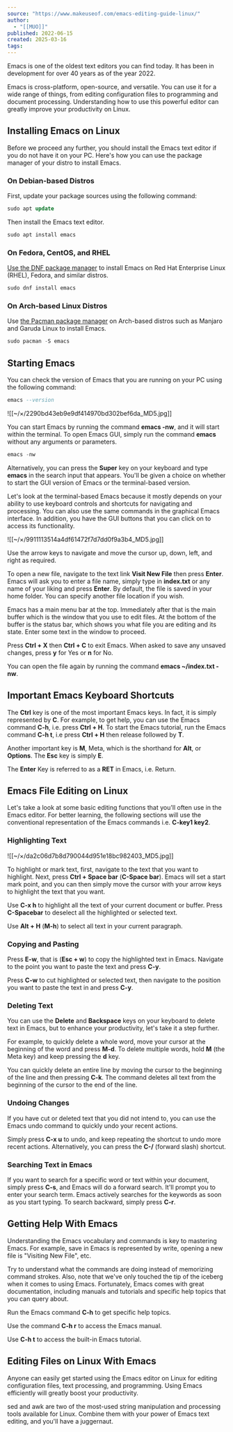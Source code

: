 ```yaml
---
source: "https://www.makeuseof.com/emacs-editing-guide-linux/"
author:
  - "[[MUO]]"
published: 2022-06-15
created: 2025-03-16
tags:
---
```

Emacs is one of the oldest text editors you can find today. It has been in development for over 40 years as of the year 2022.

Emacs is cross-platform, open-source, and versatile. You can use it for a wide range of things, from editing configuration files to programming and document processing. Understanding how to use this powerful editor can greatly improve your productivity on Linux.

## Installing Emacs on Linux

Before we proceed any further, you should install the Emacs text editor if you do not have it on your PC. Here's how you can use the package manager of your distro to install Emacs.

### On Debian-based Distros

First, update your package sources using the following command:

```sql
sudo apt update
```

Then install the Emacs text editor.

```sql
sudo apt install emacs
```

### On Fedora, CentOS, and RHEL

[Use the DNF package manager](https://www.makeuseof.com/manage-packages-with-dnf/) to install Emacs on Red Hat Enterprise Linux (RHEL), Fedora, and similar distros.

```sql
sudo dnf install emacs
```

### On Arch-based Linux Distros

Use [the Pacman package manager](https://www.makeuseof.com/getting-started-with-pacman-commands/) on Arch-based distros such as Manjaro and Garuda Linux to install Emacs.

```sql
sudo pacman -S emacs
```

## Starting Emacs

You can check the version of Emacs that you are running on your PC using the following command:

```sql
emacs --version
```

![[~/×/2290bd43eb9e9df414970bd302bef6da_MD5.jpg]]

You can start Emacs by running the command **emacs -nw**, and it will start within the terminal. To open Emacs GUI, simply run the command **emacs** without any arguments or parameters.

```sql
emacs -nw
```

Alternatively, you can press the **Super** key on your keyboard and type **emacs** in the search input that appears. You'll be given a choice on whether to start the GUI version of Emacs or the terminal-based version.

Let's look at the terminal-based Emacs because it mostly depends on your ability to use keyboard controls and shortcuts for navigating and processing. You can also use the same commands in the graphical Emacs interface. In addition, you have the GUI buttons that you can click on to access its functionality.

![[~/×/9911113514a4df61472f7d7dd0f9a3b4_MD5.jpg]]

Use the arrow keys to navigate and move the cursor up, down, left, and right as required.

To open a new file, navigate to the text link **Visit New File** then press **Enter**. Emacs will ask you to enter a file name, simply type in **index.txt** or any name of your liking and press **Enter**. By default, the file is saved in your home folder. You can specify another file location if you wish.

Emacs has a main menu bar at the top. Immediately after that is the main buffer which is the window that you use to edit files. At the bottom of the buffer is the status bar, which shows you what file you are editing and its state. Enter some text in the window to proceed.

Press **Ctrl + X** then **Ctrl + C** to exit Emacs. When asked to save any unsaved changes, press **y** for Yes or **n** for No.

You can open the file again by running the command **emacs ~/index.txt -nw**.

## Important Emacs Keyboard Shortcuts

The **Ctrl** key is one of the most important Emacs keys. In fact, it is simply represented by **C**. For example, to get help, you can use the Emacs command **C-h**, i.e. press **Ctrl + H**. To start the Emacs tutorial, run the Emacs command **C-h t**, i.e press **Ctrl + H** then release followed by **T**.

Another important key is **M**, Meta, which is the shorthand for **Alt**, or **Options**. The **Esc** key is simply **E**.

The **Enter** Key is referred to as a **RET** in Emacs, i.e. Return.

## Emacs File Editing on Linux

Let's take a look at some basic editing functions that you'll often use in the Emacs editor. For better learning, the following sections will use the conventional representation of the Emacs commands i.e. **C-key1 key2**.

### Highlighting Text

![[~/×/da2c06d7b8d790044d951e18bc982403_MD5.jpg]]

To highlight or mark text, first, navigate to the text that you want to highlight. Next, press **Ctrl + Space bar** (**C-Space bar**). Emacs will set a start mark point, and you can then simply move the cursor with your arrow keys to highlight the text that you want.

Use **C-x h** to highlight all the text of your current document or buffer. Press **C-Spacebar** to deselect all the highlighted or selected text.

Use **Alt + H** (**M-h**) to select all text in your current paragraph.

### Copying and Pasting

Press **E-w**, that is (**Esc + w**) to copy the highlighted text in Emacs. Navigate to the point you want to paste the text and press **C-y**.

Press **C-w** to cut highlighted or selected text, then navigate to the position you want to paste the text in and press **C-y**.

### Deleting Text

You can use the **Delete** and **Backspace** keys on your keyboard to delete text in Emacs, but to enhance your productivity, let's take it a step further.

For example, to quickly delete a whole word, move your cursor at the beginning of the word and press **M-d**. To delete multiple words, hold **M** (the Meta key) and keep pressing the **d** key.

You can quickly delete an entire line by moving the cursor to the beginning of the line and then pressing **C-k**. The command deletes all text from the beginning of the cursor to the end of the line.

### Undoing Changes

If you have cut or deleted text that you did not intend to, you can use the Emacs undo command to quickly undo your recent actions.

Simply press **C-x u** to undo, and keep repeating the shortcut to undo more recent actions. Alternatively, you can press the **C-/** (forward slash) shortcut.

### Searching Text in Emacs

If you want to search for a specific word or text within your document, simply press **C-s**, and Emacs will do a forward search. It'll prompt you to enter your search term. Emacs actively searches for the keywords as soon as you start typing. To search backward, simply press **C-r**.

## Getting Help With Emacs

Understanding the Emacs vocabulary and commands is key to mastering Emacs. For example, save in Emacs is represented by write, opening a new file is "Visiting New File", etc.

Try to understand what the commands are doing instead of memorizing command strokes. Also, note that we've only touched the tip of the iceberg when it comes to using Emacs. Fortunately, Emacs comes with great documentation, including manuals and tutorials and specific help topics that you can query about.

Run the Emacs command **C-h** to get specific help topics.

Use the command **C-h r** to access the Emacs manual.

Use **C-h t** to access the built-in Emacs tutorial.

## Editing Files on Linux With Emacs

Anyone can easily get started using the Emacs editor on Linux for editing configuration files, text processing, and programming. Using Emacs efficiently will greatly boost your productivity.

sed and awk are two of the most-used string manipulation and processing tools available for Linux. Combine them with your power of Emacs text editing, and you'll have a juggernaut.